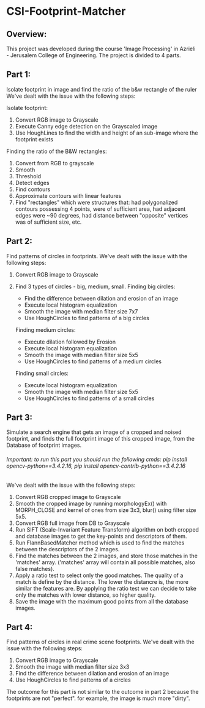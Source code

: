 # CSI-Footprint-Matcher

## Overview:
This project was developed during the course 'Image Processing' in Azrieli - Jerusalem College of Engineering.
The project is divided to 4 parts.


## Part 1:
Isolate footprint in image and find the ratio of the b&w rectangle of the ruler
We've dealt with the issue with the following steps:

Isolate footprint:
1. Convert RGB image to Grayscale
2. Execute Canny edge detection on the Grayscaled image
3. Use HoughLines to find the width and height of an sub-image where the footprint exists

Finding the ratio of the B&W rectangles:
1. Convert from RGB to grayscale
2. Smooth
3. Threshold
4. Detect edges
5. Find contours
6. Approximate contours with linear features
7. Find "rectangles" which were structures that: had polygonalized contours possessing 4 points, were of sufficient area, had adjacent edges were ~90 degrees, had distance between "opposite" vertices was of sufficient size, etc.


## Part 2:
Find patterns of circles in footprints.
We've dealt with the issue with the following steps:
1. Convert RGB image to Grayscale
2. Find 3 types of circles - big, medium, small.
    Finding big circles:
    * Find the difference between dilation and erosion of an image
    * Execute local histogram equalization
    * Smooth the image with median filter size 7x7
    * Use HoughCircles to find patterns of a big circles

    Finding medium circles:
    * Execute dilation followed by Erosion
    * Execute local histogram equalization
    * Smooth the image with median filter size 5x5
    * Use HoughCircles to find patterns of a medium circles

    Finding small circles:
    * Execute local histogram equalization
    * Smooth the image with median filter size 5x5
    * Use HoughCircles to find patterns of a small circles


## Part 3:
Simulate a search engine that gets an image of a cropped and noised footprint, and finds the full footprint image of this cropped image, from the Database of footprint images.
###### Important: to run this part you should run the following cmds: pip install opencv-python==3.4.2.16, pip install opencv-contrib-python==3.4.2.16

We've dealt with the issue with the following steps:
1. Convert RGB cropped image to Grayscale
2. Smooth the cropped image by running morphologyEx() with MORPH_CLOSE and kernel of ones from size 3x3, blur() using filter size 5x5. 
3. Convert RGB full image from DB to Grayscale
4. Run SIFT (Scale-Invariant Feature Transform) algorithm on both cropped and database images to get the key-points and descriptors of them.
5. Run FlannBasedMatcher method which is used to find the matches between the descriptors of the 2 images.
6. Find the matches between the 2 images, and store those matches in the 'matches' array. ('matches' array will contain all possible matches, also false matches).
7. Apply a ratio test to select only the good matches. The quality of a match is define by the distance. The lower the distancre is, the more similar the features are. By applying the ratio test we can decide to take only the matches with lower distance, so higher quality.
8. Save the image with the maximum good points from all the database images.


## Part 4:
Find patterns of circles in real crime scene footprints.
We've dealt with the issue with the following steps:
1. Convert RGB image to Grayscale
2. Smooth the image with median filter size 3x3
3. Find the difference between dilation and erosion of an image
4. Use HoughCircles to find patterns of a circles

The outcome for this part is not similar to the outcome in part 2 because the footprints are not "perfect". for example, the image is much more "dirty".

